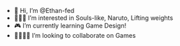 - 👋 Hi, I’m @Ethan-fed
- 🏋🏻‍♂️ I’m interested in Souls-like, Naruto, Lifting weights
- 🎮 I’m currently learning Game Design!
- 🫱🏻‍🫲🏻 I’m looking to collaborate on Games
